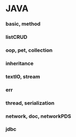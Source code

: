 # JAVA
### basic, method
### listCRUD
### oop, pet, collection 
### inheritance
### textIO, stream
### err
### thread, serialization
### network, doc, networkPDS
### jdbc
